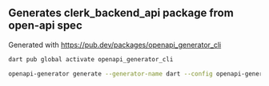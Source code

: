 ## Generates clerk_backend_api package from open-api spec

Generated with https://pub.dev/packages/openapi_generator_cli

```sh
dart pub global activate openapi_generator_cli
```

```sh
openapi-generator generate --generator-name dart --config openapi-generator-config.json --output ../packages/clerk_backend_api --input-spec https://raw.githubusercontent.com/clerk/openapi-specs/refs/heads/main/bapi/2024-10-01.yml
```
